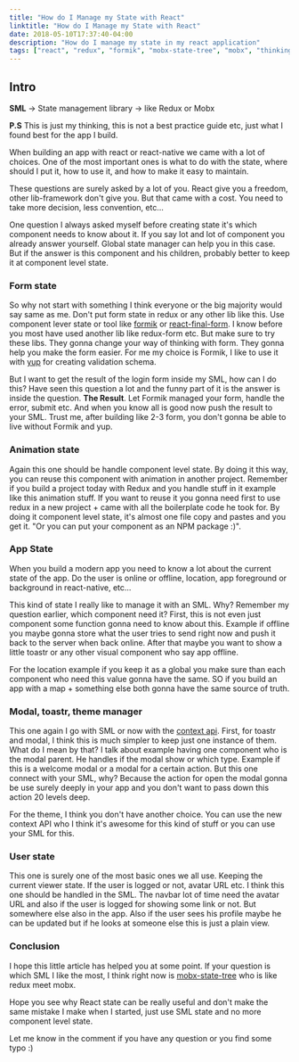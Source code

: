 ```yaml
---
title: "How do I Manage my State with React"
linktitle: "How do I Manage my State with React"
date: 2018-05-10T17:37:40-04:00
description: "How do I manage my state in my react application"
tags: ["react", "redux", "formik", "mobx-state-tree", "mobx", "thinking"]
---
```


## Intro

**SML** -> State management library -> like Redux or Mobx

**P.S** This is just my thinking, this is not a best practice guide etc, just what I found best for the app I build.

When building an app with react or react-native we came with a lot of choices. One of the most important ones is what to do with the state, where should I put it, how to use it, and how to make it easy to maintain.

These questions are surely asked by a lot of you. React give you a freedom, other lib-framework don't give you. But that came with a cost. You need to take more decision, less convention, etc...

One question I always asked myself before creating state it's which component needs to know about it. If you say lot and lot of component you already answer yourself. Global state manager can help you in this case. But if the answer is this component and his children, probably better to keep it at component level state.

### Form state

So why not start with something I think everyone or the big majority would say same as me. Don't put form state in redux or any other lib like this. Use component lever state or tool like [formik](https://github.com/jaredpalmer/formik) or [react-final-form](https://github.com/final-form/react-final-form). I know before you most have used another lib like redux-form etc. But make sure to try these libs. They gonna change your way of thinking with form. They gonna help you make the form easier. For me my choice is Formik, I like to use it with [yup](https://github.com/jquense/yup) for creating validation schema.

But I want to get the result of the login form inside my SML, how can I do this? Have seen this question a lot and the funny part of it is the answer is inside the question. **The Result**. Let Formik managed your form, handle the error, submit etc. And when you know all is good now push the result to your SML. Trust me, after building like 2-3 form, you don't gonna be able to live without Formik and yup.

### Animation state

Again this one should be handle component level state. By doing it this way, you can reuse this component with animation in another project. Remember if you build a project today with Redux and you handle stuff in it example like this animation stuff. If you want to reuse it you gonna need first to use redux in a new project + came with all the boilerplate code he took for. By doing it component level state, it's almost one file copy and pastes and you get it. "Or you can put your component as an NPM package :)".

### App State

When you build a modern app you need to know a lot about the current state of the app. Do the user is online or offline, location, app foreground or background in react-native, etc...

This kind of state I really like to manage it with an SML. Why? Remember my question earlier, which component need it? First, this is not even just component some function gonna need to know about this. Example if offline you maybe gonna store what the user tries to send right now and push it back to the server when back online. After that maybe you want to show a little toastr or any other visual component who say app offline.

For the location example if you keep it as a global you make sure than each component who need this value gonna have the same. SO if you build an app with a map + something else both gonna have the same source of truth.

### Modal, toastr, theme manager

This one again I go with SML or now with the [context api](https://medium.com/dailyjs/reacts-%EF%B8%8F-new-context-api-70c9fe01596b). First, for toastr and modal, I think this is much simpler to keep just one instance of them. What do I mean by that? I talk about example having one component who is the modal parent. He handles if the modal show or which type. Example if this is a welcome modal or a modal for a certain action.
But this one connect with your SML, why? Because the action for open the modal gonna be use surely deeply in your app and you don't want to pass down this action 20 levels deep.

For the theme, I think you don't have another choice. You can use the new context API who I think it's awesome for this kind of stuff or you can use your SML for this.

### User state

This one is surely one of the most basic ones we all use. Keeping the current viewer state. If the user is logged or not, avatar URL etc. I think this one should be handled in the SML. The navbar lot of time need the avatar URL and also if the user is logged for showing some link or not. But somewhere else also in the app. Also if the user sees his profile maybe he can be updated but if he looks at someone else this is just a plain view.

### Conclusion

I hope this little article has helped you at some point. If your question is which SML I like the most, I think right now is [mobx-state-tree](https://github.com/mobxjs/mobx-state-tree) who is like redux meet mobx.

Hope you see why React state can be really useful and don't make the same mistake I make when I started, just use SML state and no more component level state.

Let me know in the comment if you have any question or you find some typo :)
